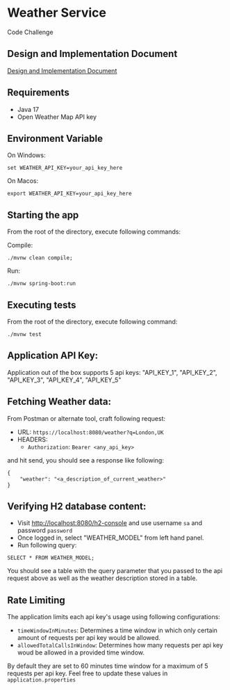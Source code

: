 # Weather Service

Code Challenge

## Design and Implementation Document

[Design and Implementation Document](./Design_and_Implementation_Doc-Prashant_Sihag-Tech_Assessment.pdf)

## Requirements

- Java 17
- Open Weather Map API key

## Environment Variable

On Windows:

```
set WEATHER_API_KEY=your_api_key_here
```

On Macos:

```
export WEATHER_API_KEY=your_api_key_here
```

## Starting the app

From the root of the directory, execute following commands:

Compile:

```
./mvnw clean compile;
```

Run:

```
./mvnw spring-boot:run
```

## Executing tests

From the root of the directory, execute following command:

```
./mvnw test
```

## Application API Key:

Application out of the box supports 5 api keys: "API_KEY_1", "API_KEY_2", "API_KEY_3", "API_KEY_4", "API_KEY_5"

## Fetching Weather data:

From Postman or alternate tool, craft following request:

- URL: `https://localhost:8080/weather?q=London,UK`
- HEADERS:
  - `Authorization`: `Bearer <any_api_key>`

and hit send, you should see a response like following:

```
{
    "weather": "<a_description_of_current_weather>"
}
```

## Verifying H2 database content:

- Visit <a href="http://localhost:8080/h2-console">http://localhost:8080/h2-console</a> and use username `sa` and password `password`
- Once logged in, select "WEATHER_MODEL" from left hand panel.
- Run following query:

```
SELECT * FROM WEATHER_MODEL;
```

You should see a table with the query parameter that you passed to the api request above as well as the weather description stored in a table.

## Rate Limiting

The application limits each api key's usage using following configurations:

- `timeWindowInMinutes`: Determines a time window in which only certain amount of requests per api key would be allowed.
- `allowedTotalCallsInWindow`: Determines how many requests per api key woud be allowed in a provided time window.

By default they are set to 60 minutes time window for a maximum of 5 requests per api key.
Feel free to update these values in `application.properties`
